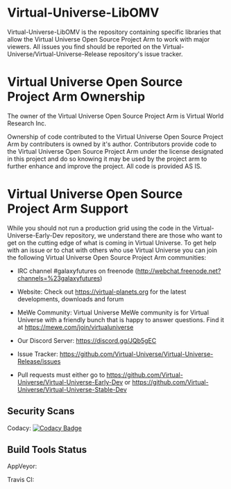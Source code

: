 # Virtual-Universe-LibOMV
Virtual-Universe-LibOMV is the repository containing specific libraries that allow the Virtual Universe Open Source Project Arm to work with major viewers.  All issues you find should be reported on the Virtual-Universe/Virtual-Universe-Release repository's issue tracker.  

# Virtual Universe Open Source Project Arm Ownership
The owner of the Virtual Universe Open Source Project Arm is Virtual World Research Inc.

Ownership of code contributed to the Virtual Universe Open Source Project Arm by contributers is owned by it's author.  Contributors provide code to the Virtual Universe Open Source Project Arm under the license designated in this project and do so knowing it may be used by the project arm to further enhance and improve the project.  All code is provided AS IS.

# Virtual Universe Open Source Project Arm Support
While you should not run a production grid using the code in the Virtual-Universe-Early-Dev repository, we understand there are those who want to get on the cutting edge of what is coming in Virtual Universe.  To get help with an issue or to chat with others who use Virtual Universe you can join the following Virtual Universe Open Source Project Arm communities:

* IRC channel #galaxyfutures on freenode (http://webchat.freenode.net?channels=%23galaxyfutures)

* Website: Check out https://virtual-planets.org for the latest developments, downloads and forum

* MeWe Community: Virtual Universe MeWe community is for Virtual Universe with a friendly bunch that is happy to answer questions. Find it at https://mewe.com/join/virtualuniverse

* Our Discord Server: https://discord.gg/JQb5gEC

* Issue Tracker: https://github.com/Virtual-Universe/Virtual-Universe-Release/issues

* Pull requests must either go to https://github.com/Virtual-Universe/Virtual-Universe-Early-Dev or https://github.com/Virtual-Universe/Virtual-Universe-Stable-Dev

## Security Scans

Codacy: [![Codacy Badge](https://api.codacy.com/project/badge/Grade/46b5294e06954fdfb539cf5c439a39fc)](https://www.codacy.com/app/Virtual-World-Research-Inc/Virtual-Universe-LibOMV?utm_source=github.com&amp;utm_medium=referral&amp;utm_content=Virtual-Universe/Virtual-Universe-LibOMV&amp;utm_campaign=Badge_Grade)

## Build Tools Status

AppVeyor:

Travis CI:
